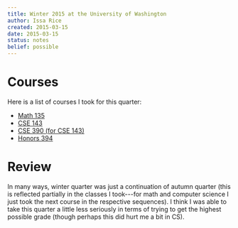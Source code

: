 ```yaml
---
title: Winter 2015 at the University of Washington
author: Issa Rice
created: 2015-03-15
date: 2015-03-15
status: notes
belief: possible
---
```


# Courses

Here is a list of courses I took for this quarter:

- [Math 135]()
- [CSE 143]()
- [CSE 390 (for CSE 143)]()
- [Honors 394]()

# Review

In many ways, winter quarter was just a continuation of autumn quarter (this is reflected partially in the classes I took---for math and computer science I just took the next course in the respective sequences).
I think I was able to take this quarter a little less seriously in terms of trying to get the highest possible grade (though perhaps this did hurt me a bit in CS).
